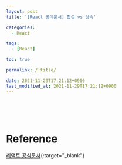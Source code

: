 ```yaml
---
layout: post
title: '[React 공식문서] 합성 vs 상속'

categories: 
  - React

tags: 
  - [React]

toc: true

permalink: /:title/

date: 2021-11-29T17:21:12+0900
last_modified_at: 2021-11-29T17:21:12+0900
---
```


<br>
<br>

<br>

# Reference

[리액트 공식문서](https://ko.reactjs.org/docs/introducing-jsx.html){:target="\_blank"}